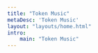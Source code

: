 ```yaml
---
title: "Token Music"
metaDesc: 'Token Music'
layout: "layouts/home.html"
intro:
    main: "Token Music"
---
```

